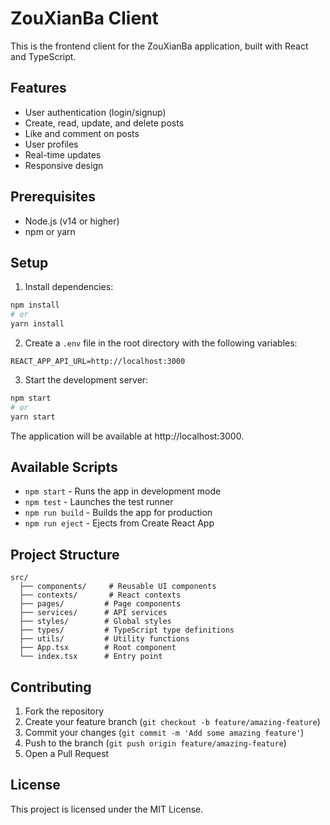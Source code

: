 # ZouXianBa Client

This is the frontend client for the ZouXianBa application, built with React and TypeScript.

## Features

- User authentication (login/signup)
- Create, read, update, and delete posts
- Like and comment on posts
- User profiles
- Real-time updates
- Responsive design

## Prerequisites

- Node.js (v14 or higher)
- npm or yarn

## Setup

1. Install dependencies:
```bash
npm install
# or
yarn install
```

2. Create a `.env` file in the root directory with the following variables:
```
REACT_APP_API_URL=http://localhost:3000
```

3. Start the development server:
```bash
npm start
# or
yarn start
```

The application will be available at http://localhost:3000.

## Available Scripts

- `npm start` - Runs the app in development mode
- `npm test` - Launches the test runner
- `npm run build` - Builds the app for production
- `npm run eject` - Ejects from Create React App

## Project Structure

```
src/
  ├── components/     # Reusable UI components
  ├── contexts/       # React contexts
  ├── pages/         # Page components
  ├── services/      # API services
  ├── styles/        # Global styles
  ├── types/         # TypeScript type definitions
  ├── utils/         # Utility functions
  ├── App.tsx        # Root component
  └── index.tsx      # Entry point
```

## Contributing

1. Fork the repository
2. Create your feature branch (`git checkout -b feature/amazing-feature`)
3. Commit your changes (`git commit -m 'Add some amazing feature'`)
4. Push to the branch (`git push origin feature/amazing-feature`)
5. Open a Pull Request

## License

This project is licensed under the MIT License. 